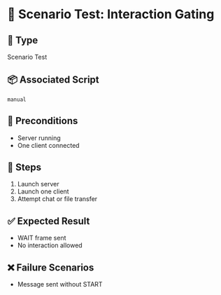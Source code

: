 # 🧪 Scenario Test: Interaction Gating

## 📍 Type
Scenario Test

## 📦 Associated Script
`manual`

## 🔧 Preconditions
- Server running
- One client connected

## 🔄 Steps
1. Launch server
2. Launch one client
3. Attempt chat or file transfer

## ✅ Expected Result
- WAIT frame sent
- No interaction allowed

## ❌ Failure Scenarios
- Message sent without START
